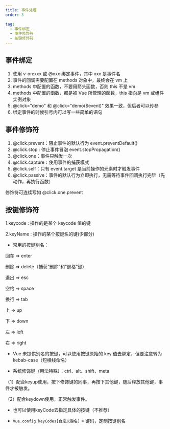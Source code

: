 ```yaml
---
title: 事件处理
order: 3

tag:
  - 事件绑定
  - 事件修饰符
  - 按键修饰符
---
```


## 事件绑定

1. 使用 v-on:xxx 或 @xxx 绑定事件，其中 xxx 是事件名
2. 事件的回调需要配置在 methods 对象中，最终会在 vm 上
3. methods 中配置的函数，不要用箭头函数，否则 this 不是 vm
4. methods 中配置的函数，都是被 Vue 所管理的函数，this 指向是 vm 或组件实例对象
5. @click="demo" 和 @click="demo($event)" 效果一致，但后者可以传参
6. 绑定事件的时候引号内可以写一些简单的语句

## 事件修饰符

1. @click.prevent：阻止事件的默认行为 event.preventDefault()
2. @click.stop : 停止事件冒泡 event.stopPropagation()
3. @click.one：事件只触发一次
4. @click.capture：使用事件的捕获模式
5. @click.self：只有 event.target 是当前操作的元素时才触发事件
6. @click.passive：事件的默认行为立即执行，无需等待事件回调执行完毕（先动作，再执行函数）

修饰符可连续写如 @click.one.prevent

## 按键修饰符

1.keycode : 操作的是某个 keycode 值的键

2.keyName : 操作的某个按键名的键(少部分)

- 常用的按键别名：

回车 => enter

删除 => delete（捕获“删除”和“退格”键）

退出 => esc

空格 => space

换行 => tab

上 => up

下 => down

左 => left

右 => right

- Vue 未提供别名的按键，可以使用按键原始的 key 值去绑定，但要注意转为 kebab-case（短横线命名）

- 系统修饰键（用法特殊）：ctrl、alt、shift、meta

（1）配合keyup使用，按下修饰键的同事，再按下其他键，随后释放其他键，事件才被触发。

（2）配合keydown使用，正常触发事件。

- 也可以使用keyCode去指定具体的按键（不推荐）

- `Vue.config.keyCodes[自定义键名]` = 键码，定制按键别名
